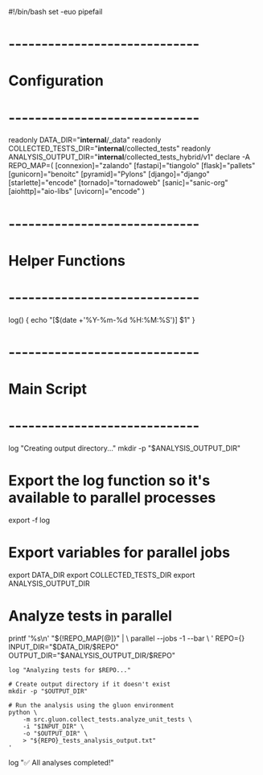 #!/bin/bash
set -euo pipefail

# -----------------------------
# Configuration
# -----------------------------
readonly DATA_DIR="__internal__/_data"
readonly COLLECTED_TESTS_DIR="__internal__/collected_tests"
readonly ANALYSIS_OUTPUT_DIR="__internal__/collected_tests_hybrid/v1"
declare -A REPO_MAP=(
    [connexion]="zalando"
    [fastapi]="tiangolo"
    [flask]="pallets"
    [gunicorn]="benoitc"
    [pyramid]="Pylons"
    [django]="django"
    [starlette]="encode"
    [tornado]="tornadoweb"
    [sanic]="sanic-org"
    [aiohttp]="aio-libs"
    [uvicorn]="encode"
)

# -----------------------------
# Helper Functions
# -----------------------------
log() {
    echo "[$(date +'%Y-%m-%d %H:%M:%S')] $1"
}

# -----------------------------
# Main Script
# -----------------------------
log "Creating output directory..."
mkdir -p "$ANALYSIS_OUTPUT_DIR"

# Export the log function so it's available to parallel processes
export -f log

# Export variables for parallel jobs
export DATA_DIR
export COLLECTED_TESTS_DIR
export ANALYSIS_OUTPUT_DIR

# Analyze tests in parallel
printf '%s\n' "${!REPO_MAP[@]}" | \
    parallel --jobs -1 --bar \
    '
    REPO={}
    INPUT_DIR="$DATA_DIR/$REPO"
    OUTPUT_DIR="$ANALYSIS_OUTPUT_DIR/$REPO"
    
    log "Analyzing tests for $REPO..."

    # Create output directory if it doesn't exist
    mkdir -p "$OUTPUT_DIR"
    
    # Run the analysis using the gluon environment
    python \
        -m src.gluon.collect_tests.analyze_unit_tests \
        -i "$INPUT_DIR" \
        -o "$OUTPUT_DIR" \
        > "${REPO}_tests_analysis_output.txt"
    '

log "✅ All analyses completed!"